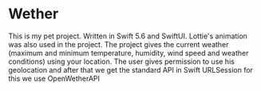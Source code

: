 # Wether
This is my pet project.
Written in Swift 5.6 and SwiftUI. 
Lottie's animation was also used in the project. 
The project gives the current weather (maximum and minimum temperature, humidity, wind speed and weather conditions) using your location. 
The user gives permission to use his geolocation and after that we get the standard API in Swift URLSession for this we use OpenWetherAPI
